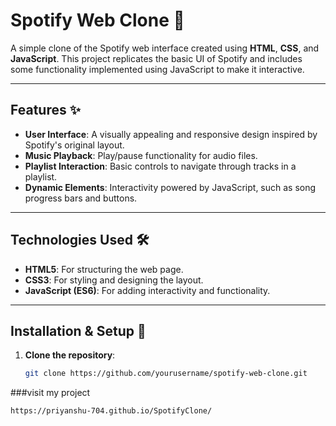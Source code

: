 # Spotify Web Clone 🎵

A simple clone of the Spotify web interface created using **HTML**, **CSS**, and **JavaScript**. This project replicates the basic UI of Spotify and includes some functionality implemented using JavaScript to make it interactive.

---

## Features ✨

- **User Interface**: A visually appealing and responsive design inspired by Spotify's original layout.
- **Music Playback**: Play/pause functionality for audio files.
- **Playlist Interaction**: Basic controls to navigate through tracks in a playlist.
- **Dynamic Elements**: Interactivity powered by JavaScript, such as song progress bars and buttons.

---

## Technologies Used 🛠️

- **HTML5**: For structuring the web page.
- **CSS3**: For styling and designing the layout.
- **JavaScript (ES6)**: For adding interactivity and functionality.

---

## Installation & Setup 🚀

1. **Clone the repository**:
   ```bash
   git clone https://github.com/yourusername/spotify-web-clone.git

###visit my project
 ```bash
https://priyanshu-704.github.io/SpotifyClone/
